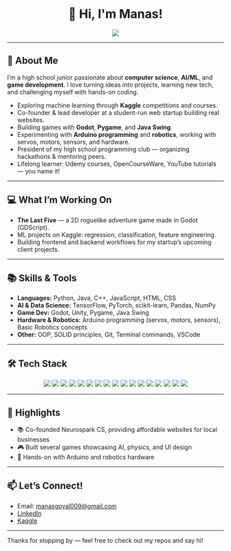 <h1 align="center"> 👋 Hi, I'm Manas! </h1>

<p align="center">
  <img src="https://readme-typing-svg.herokuapp.com/?lines=Computer+Scientist+%F0%9F%92%BB;Financial+Analyst+%F0%9F%92%B0;Researcher+%E2%9C%8A;Hackathon+Organizer+%F0%9F%9A%80;Future+Quant+%F0%9F%93%88;Problem+Solver+%F0%9F%93%9A&center=true&width=500&height=45" />
</p>

---

## 🚀 About Me
I’m a high school junior passionate about **computer science**, **AI/ML**, and **game development**. I love turning ideas into projects, learning new tech, and challenging myself with hands-on coding.

- Exploring machine learning through **Kaggle** competitions and courses.  
- Co-founder & lead developer at a student-run web startup building real websites.  
- Building games with **Godot**, **Pygame**, and **Java Swing**.  
- Experimenting with **Arduino programming** and **robotics**, working with servos, motors, sensors, and hardware.  
- President of my high school programming club — organizing hackathons & mentoring peers.  
- Lifelong learner: Udemy courses, OpenCourseWare, YouTube tutorials — you name it!

---

## 💻 What I’m Working On

- **The Last Five** — a 2D roguelike adventure game made in Godot (GDScript).  
- ML projects on Kaggle: regression, classification, feature engineering.  
- Building frontend and backend workflows for my startup’s upcoming client projects.

---

## 📚 Skills & Tools

- **Languages:** Python, Java, C++, JavaScript, HTML, CSS  
- **AI & Data Science:** TensorFlow, PyTorch, scikit-learn, Pandas, NumPy  
- **Game Dev:** Godot, Unity, Pygame, Java Swing  
- **Hardware & Robotics:** Arduino programming (servos, motors, sensors), Basic Robotics concepts  
- **Other:** OOP, SOLID principles, Git, Terminal commands, VSCode  

---

## 🛠️ Tech Stack  
<p align="center">
  <img src="https://img.shields.io/badge/Python-3776AB?style=for-the-badge&logo=python&logoColor=white" />
  <img src="https://img.shields.io/badge/Java-007396?style=for-the-badge&logo=java&logoColor=white" />
  <img src="https://img.shields.io/badge/C++-00599C?style=for-the-badge&logo=c%2B%2B&logoColor=white" />
  <img src="https://img.shields.io/badge/JavaScript-F7DF1E?style=for-the-badge&logo=javascript&logoColor=black" />
  <img src="https://img.shields.io/badge/HTML5-E34F26?style=for-the-badge&logo=html5&logoColor=white" />
  <img src="https://img.shields.io/badge/CSS3-1572B6?style=for-the-badge&logo=css3&logoColor=white" />
  <img src="https://img.shields.io/badge/TensorFlow-FF6F00?style=for-the-badge&logo=tensorflow&logoColor=white" />
  <img src="https://img.shields.io/badge/PyTorch-EE4C2C?style=for-the-badge&logo=pytorch&logoColor=white" />
  <img src="https://img.shields.io/badge/scikit--learn-F7931E?style=for-the-badge&logo=scikitlearn&logoColor=white" />
  <img src="https://img.shields.io/badge/Pandas-150458?style=for-the-badge&logo=pandas&logoColor=white" />
  <img src="https://img.shields.io/badge/NumPy-013243?style=for-the-badge&logo=numpy&logoColor=white" />
  <img src="https://img.shields.io/badge/Godot-478CBF?style=for-the-badge&logo=godot-engine&logoColor=white" />
  <img src="https://img.shields.io/badge/Unity-000000?style=for-the-badge&logo=unity&logoColor=white" />
  <img src="https://img.shields.io/badge/Git-F05032?style=for-the-badge&logo=git&logoColor=white" />
  <img src="https://img.shields.io/badge/GitHub-181717?style=for-the-badge&logo=github&logoColor=white" />
  <img src="https://img.shields.io/badge/Arduino-00979D?style=for-the-badge&logo=arduino&logoColor=white" />
  <img src="https://img.shields.io/badge/VSCode-007ACC?style=for-the-badge&logo=visual-studio-code&logoColor=white" />
</p>

---

## 🌟 Highlights

- 📚 Co-founded Neurospark CS, providing affordable websites for local businesses  
- 🎮 Built several games showcasing AI, physics, and UI design  
- 🤖 Hands-on with Arduino and robotics hardware  

---

## 📫 Let’s Connect!

- Email: manasgoyal009@gmail.com  
- [LinkedIn](https://www.linkedin.com/in/manasgoyal)  
- [Kaggle](https://www.kaggle.com/manasgoyal)  

---

Thanks for stopping by — feel free to check out my repos and say hi!
